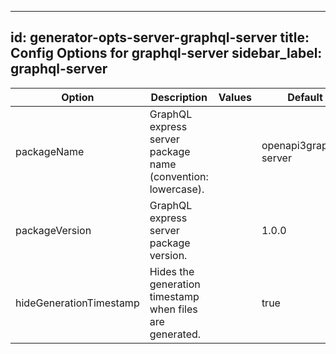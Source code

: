 
---
id: generator-opts-server-graphql-server
title: Config Options for graphql-server
sidebar_label: graphql-server
---

| Option | Description | Values | Default |
| ------ | ----------- | ------ | ------- |
|packageName|GraphQL express server package name (convention: lowercase).| |openapi3graphql-server|
|packageVersion|GraphQL express server package version.| |1.0.0|
|hideGenerationTimestamp|Hides the generation timestamp when files are generated.| |true|
